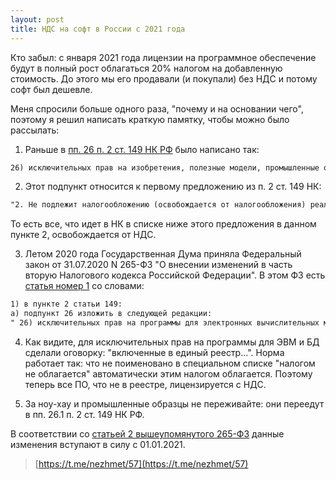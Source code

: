 ```yaml
---
layout: post
title: НДС на софт в России с 2021 года
---
```


Кто забыл: с января 2021 года лицензии на программное обеспечение будут в полный рост облагаться 20% налогом на добавленную стоимость. До этого мы его продавали (и покупали) без НДС и потому софт был дешевле.

Меня спросили больше одного раза, "почему и на основании чего", поэтому я решил написать краткую памятку, чтобы можно было рассылать:

1. Раньше в [пп. 26 п. 2 ст. 149 НК РФ](http://www.consultant.ru/document/cons_doc_LAW_28165/c8ebcedc9ddce9d959d6c520c3b0d602f71e8e12/#dst3508) было написано так:

``` txt
26) исключительных прав на изобретения, полезные модели, промышленные образцы, программы для электронных вычислительных машин, базы данных, топологии интегральных микросхем, секреты производства (ноу-хау), а также прав на использование указанных результатов интеллектуальной деятельности на основании лицензионного договора;
```

2. Этот подпункт относится к первому предложению из п. 2 ст. 149 НК:

``` txt
"2. Не подлежит налогообложению (освобождается от налогообложения) реализация (а также передача, выполнение, оказание для собственных нужд) на территории Российской Федерации:"
```

То есть все, что идет в НК в списке ниже этого предложения в данном пункте 2, освобождается от НДС.

3. Летом 2020 года Государственная Дума приняла Федеральный закон от 31.07.2020 N 265-ФЗ "О внесении изменений в часть вторую Налогового кодекса Российской Федерации". В этом ФЗ есть [статья номер 1](http://www.consultant.ru/document/cons_doc_LAW_358732/3d0cac60971a511280cbba229d9b6329c07731f7) со словами:

``` txt
1) в пункте 2 статьи 149:
а) подпункт 26 изложить в следующей редакции:
" 26) исключительных прав на программы для электронных вычислительных машин и базы данных, включенные в единый реестр российских программ для электронных вычислительных машин и баз данных, прав на использование таких программ и баз данных (включая обновления к ним и дополнительные функциональные возможности), в том числе путем предоставления удаленного доступа к ним через информационно-телекоммуникационную сеть "Интернет".
```

4. Как видите, для исключительных прав на программы для ЭВМ и БД сделали оговорку: "включенные в единый реестр...". Норма работает так: что не поименовано в специальном списке "налогом не облагается" автоматически этим налогом облагается. Поэтому теперь все ПО, что не в реестре, лицензируется с НДС.

5. За ноу-хау и промышленные образцы не переживайте: они переедут в пп. 26.1 п. 2 ст. 149 НК РФ.

В соответствии со [статьей 2 вышеупомянутого 265-ФЗ](http://www.consultant.ru/document/cons_doc_LAW_358732/b004fed0b70d0f223e4a81f8ad6cd92af90a7e3b/) данные изменения вступают в силу с 01.01.2021.

> [https://t.me/nezhmet/57](https://t.me/nezhmet/57)
